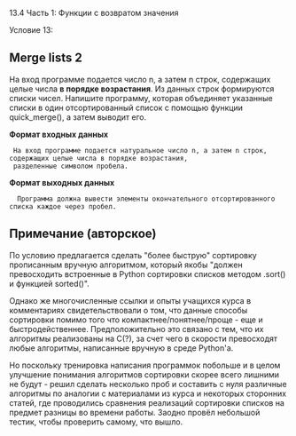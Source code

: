 13.4 Часть 1: Функции с возвратом значения

Условие 13:

## Merge lists 2 ##

На вход программе подается число n, а затем n строк, содержащих целые числа **в порядке возрастания**. Из данных строк формируются списки чисел. 
Напишите программу, которая объединяет указанные списки в один отсортированный список с помощью функции quick_merge(), а затем выводит его.

**Формат входных данных**

     На вход программе подается натуральное число n, а затем n строк, содержащих целые числа в порядке возрастания,
     разделенные символом пробела.
      
**Формат выходных данных**

      Программа должна вывести элементы окончательного отсортированного списка каждое через пробел.
            
## Примечание (авторское) ##

 По условию предлагается сделать "более быструю" сортировку прописанным вручную алгоритмом, который якобы "должен 
 превосходить встроенные в Python сортировки списков методом .sort() и функцией sorted()".

 Однако же многочисленные ссылки и опыты учащихся курса в комментариях свидетельствовали о том, что
 данные способы сортировки помимо того что компактнее/понятнее/проще - еще и быстродейственнее.
 Предположительно это связано с тем, что их алгоритмы реализованы на C(?), за счет чего в скорости 
 превосходят любые алгоритмы, написанные вручную в среде Python'а. 

 Но поскольку тренировка написания программок побольше и в целом улучшение понимания алгоритмов сортировки
 скорее всего лишними не будут - решил сделать несколько проб и составить с нуля различные алгоритмы по
 аналогии с материалами из курса и некоторых сторонних статей, где проводились сравнения реализаций сортировки
 списков на предмет разницы во времени работы. Заодно провёл небольшой тестик, чтобы проверить самому, что вышло.
